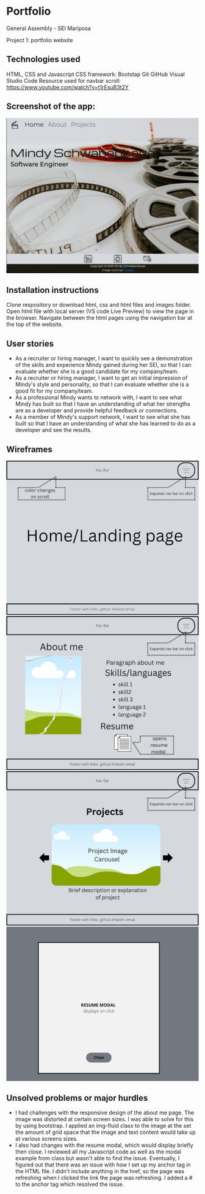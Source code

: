 # Portfolio
General Assembly - SEI Mariposa 

Project 1: portfolio website

## Technologies used
HTML, CSS and Javascript
CSS framework: Bootstap
Git GitHub
Visual Studio Code
Resource used for navbar scroll: https://www.youtube.com/watch?v=t1rEsuB3t2Y
## Screenshot of the app: 
![alt text](images/Website-Screenshot.png "Logo Title Text 1")
 

## Installation instructions
Clone respository or download html, css and html files and images folder. 
Open html file with local server (VS code Live Preview) to view the page in the browser. Navigate between the html pages using the navigation bar at the top of the website. 

## User stories 
- As a recruiter or hiring manager, I want to quickly see a demonstration of the skills and experience Mindy gained during her SEI, so that I can evaluate whether she is a good candidate for my company/team.
- As a recruiter or hiring manager, I want to get an initial impression of Mindy's style and personality, so that I can evaluate whether she is a good fit for my company/team.
- As a professional Mindy wants to network with, I want to see what Mindy has built so that I have an understanding of what her strengths are as a developer and provide helpful feedback or connections.
- As a member of Mindy's support network, I want to see what she has built so that I have an understanding of what she has learned to do as a developer and see the results.
 
## Wireframes
![alt text](Wireframes/1.png "Wireframe 1")
![alt text](Wireframes/2.png "Wireframe 2")
![alt text](Wireframes/3.png "LWireframe 3")
 ![alt text](Wireframes/4.png "Wireframe 4")

## Unsolved problems or major hurdles
 - I had challenges with the responsive design of the about me page.  The image was distorted at certain screen sizes.  I was able to solve for this by using bootstrap.  I applied an img-fluid class to the image at the set the amount of grid space that the image and text content would take up at various screens sizes. 
 - I also had changes with the resume modal, which would display briefly then close.  I reviewed all my Javascript code as well as the modal example from class but wasn't able to find the issue.  Eventually, I figured out that there was an issue with how I set up my anchor tag in the HTML file.  I didn't include anything in the href, so the page was refreshing when I clicked the link the page was refreshing. I added a # to the anchor tag which resolved the issue. 